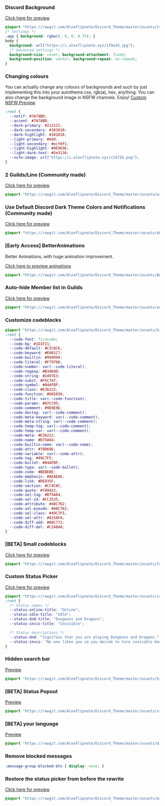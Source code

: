 ### Discord Background
[Click here for preview](https://i.alexflipnote.xyz/9a565b.png)
```css
@import "https://rawgit.com/AlexFlipnote/Discord_Theme/master/assets/transparent.css";
/* Settings */
.app { background: rgba(0, 0, 0, 0.75); }
body {
  background: url("https://i.alexflipnote.xyz/1f9a3d.jpg");
  /* Advanced settings */
  background-size: cover; background-attachment: fixed;
  background-position: center; background-repeat: no-repeat;
}
```

### Changing colours
You can actually change any colours of backgrounds and such by just implementing
this into your autotheme.css, rgb(a), hex, anything.
You can also change the background image in NSFW channels. Enjoy!
[Custom NSFW Preview](https://light-theme-hurts.my-ey.es/4bbd82.png)
```css
:root {
  --notif: #7A78BD;
  --accent: #7A78BD;
  --dark-primary: #212121;
  --dark-secondary: #303030;
  --dark-highlight: #181818;
  --light-primary: #ddd;
  --light-secondary: #ecf0f1;
  --light-highlight: #9E9E9E;
  --light-dark-text: #2e3136;
  --nsfw-image: url("https://i.alexflipnote.xyz/c2472b.png");
}
```

### 2 Guilds/Line (Community made)
[Click here for preview](https://i.alexflipnote.xyz/60b9cb.png)
```css
@import "https://rawgit.com/AlexFlipnote/Discord_Theme/master/assets/wideGuilds.css";
```

### Use Default Discord Dark Theme Colors and Notifications (Community made)
[Click here for preview](https://i.alexflipnote.xyz/cf921f.png)
```css
@import "https://rawgit.com/AlexFlipnote/Discord_Theme/master/assets/defDarkColors.css";
```

### [Early Access] BetterAnimations
Better Animations, with huge animation improvement.

[Click here to preview animations](https://maxie-pad.is-pretty.sexy/84f776.gif)
```css
@import "https://rawgit.com/AlexFlipnote/Discord_Theme/master/assets/BA-D.css";
```

### Auto-hide Member list in Guilds
[Click here for preview](https://i.alexflipnote.xyz/cc78b7.gif)
```css
@import "https://rawgit.com/AlexFlipnote/Discord_Theme/master/assets/autoMemberlist.css";
```

### Customize codeblocks
```css
@import "https://rawgit.com/AlexFlipnote/Discord_Theme/master/assets/highlightJS.css";
:root {
  --code-font: firacode;
  --code-bg: #1D1F21;
  --code-default: #C5C8C6;
  --code-keyword: #E061C7;
  --code-builtin: #999999;
  --code-literal: #F79768;
  --code-number: var(--code-literal);
  --code-regexp: #B34D4D;
  --code-string: #2497E3;
  --code-subst: #F5C747;
  --code-symbol: #04AFBF;
  --code-class: #E36222;
  --code-function: #D65656;
  --code-title: var(--code-function);
  --code-params: #07CC95;
  --code-comment: #9E9E9E;
  --code-doctag: var(--code-comment);
  --code-meta-keyword: var(--code-comment);
  --code-meta-string: var(--code-comment);
  --code-temp-tag: var(--code-comment);
  --code-temp-var: var(--code-comment);
  --code-meta: #E36222;
  --code-name: #D75A64;
  --code-builtin-name: var(--code-name);
  --code-attr: #78D69E;
  --code-variable: var(--code-attr);
  --code-tag: #49C7F5;
  --code-bullet: #04AFBF;
  --code-type: var(--code-bullet);
  --code-code: #BEBEBE;
  --code-emphasis: #AEAEAE;
  --code-link: #DE935F;
  --code-section: #CC9C0C;
  --code-quote: #789922;
  --code-sel-tag: #D75A64;
  --code-sel-id: #CC3535;
  --code-attribute: #40C762;
  --code-sel-pseudo: #40C762;
  --code-sel-class: #49C7F5;
  --code-sel-attr: #A25AFA;
  --code-diff-add: #80C771;
  --code-diff-del: #C24848;
}
```

### [BETA] Small codeblocks
[Click here for preview](https://cdn.discordapp.com/attachments/298834205180166145/299626124017664000/preview.gif)
```css
@import "https://rawgit.com/AlexFlipnote/Discord_Theme/master/assets/CodeblockHeight.css";
```

### Custom Status Picker
[Click here for preview](https://light-theme-hurts.my-ey.es/0245f1.png)
```css
@import "https://rawgit.com/AlexFlipnote/Discord_Theme/master/assets/customDnD.css";
:root {
  /* Status names */
  --status-online-title: "Online";
  --status-idle-title: "Idle";
  --status-dnd-title: "Dungeons and Dragons";
  --status-invis-title: "Invisible";

  /* Status descriptions */
  --status-dnd: "Signifies that you are playing Dungeons and Dragons.";
  --status-invis: "No one likes you so you decide to turn invisible because people don't notice you anyway.";
}
```

### Hidden search bar
[Preview](https://i.alexflipnote.xyz/ec15b8.gif)
```css
@import "https://rawgit.com/AlexFlipnote/Discord_Theme/master/assets/hideSearch.css";
```

### [BETA] Status Popout
[Preview](https://light-theme-hurts.my-ey.es/2fe518.png)
```css
@import "https://rawgit.com/AlexFlipnote/Discord_Theme/master/assets/statusPopout.css";
```

### [BETA] your language
[Preview](https://i.alexflipnote.xyz/dce9ea.png)
```css
@import "https://rawgit.com/AlexFlipnote/Discord_Theme/master/assets/disccord.css";
```

### Remove blocked messages
```css
.message-group-blocked-btn { display: none; }
```

### Restore the status picker from before the rewrite
[Click here for preview](http://i.imgur.com/PjKdIla.gif)
```css
@import "https://rawgit.com/AlexFlipnote/Discord_Theme/master/assets/minimalStatusPicker.css";
```
